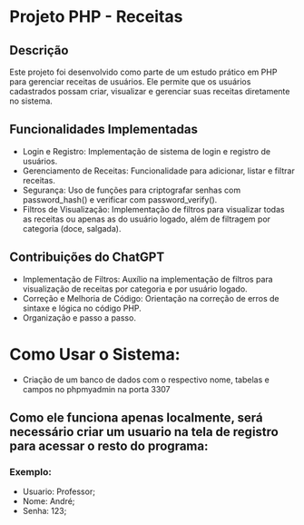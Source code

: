 # Projeto PHP - Receitas
## Descrição
Este projeto foi desenvolvido como parte de um estudo prático em PHP para gerenciar receitas de usuários. Ele permite que os usuários cadastrados possam criar, visualizar e gerenciar suas receitas diretamente no sistema.

## Funcionalidades Implementadas
- Login e Registro: Implementação de sistema de login e registro de usuários.
- Gerenciamento de Receitas: Funcionalidade para adicionar, listar e filtrar receitas.
- Segurança: Uso de funções para criptografar senhas com password_hash() e verificar com password_verify().
- Filtros de Visualização: Implementação de filtros para visualizar todas as receitas ou apenas as do usuário logado, além de filtragem por categoria (doce, salgada).
  
## Contribuições do ChatGPT
- Implementação de Filtros: Auxílio na implementação de filtros para visualização de receitas por categoria e por usuário logado.
- Correção e Melhoria de Código: Orientação na correção de erros de sintaxe e lógica no código PHP.
- Organização e passo a passo.

# Como Usar o Sistema:
- Criação de um banco de dados com o respectivo nome, tabelas e campos no phpmyadmin na porta 3307

## Como ele funciona apenas localmente, será necessário criar um usuario na tela de registro para acessar o resto do programa: 
### Exemplo: 
- Usuario: Professor;
- Nome: André;
- Senha: 123;


